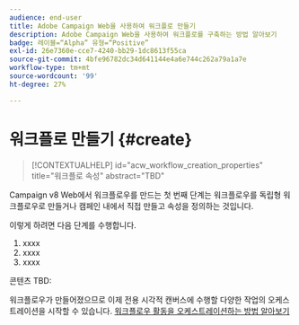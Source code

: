 ```yaml
---
audience: end-user
title: Adobe Campaign Web을 사용하여 워크플로 만들기
description: Adobe Campaign Web을 사용하여 워크플로를 구축하는 방법 알아보기
badge: 레이블=“Alpha” 유형=“Positive”
exl-id: 26e7360e-cce7-4240-bb29-1dc8613f55ca
source-git-commit: 4bfe96782dc34d641144e4a6e744c262a79a1a7e
workflow-type: tm+mt
source-wordcount: '99'
ht-degree: 27%

---
```



# 워크플로 만들기 {#create}

>[!CONTEXTUALHELP]
>id="acw_workflow_creation_properties"
>title="워크플로 속성"
>abstract="TBD"

Campaign v8 Web에서 워크플로우를 만드는 첫 번째 단계는 워크플로우를 독립형 워크플로우로 만들거나 캠페인 내에서 직접 만들고 속성을 정의하는 것입니다.

이렇게 하려면 다음 단계를 수행합니다.

1. xxxx
1. xxxx
1. xxxx

콘텐츠 TBD:

워크플로우가 만들어졌으므로 이제 전용 시각적 캔버스에 수행할 다양한 작업의 오케스트레이션을 시작할 수 있습니다. [워크플로우 활동을 오케스트레이션하는 방법 알아보기](build-workflow.md)
